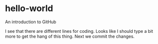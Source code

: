 # hello-world
An introduction to GitHub

I see that there are different lines for coding.
Looks like I should type a bit more to get the hang of this thing.
Next we commit the changes.
